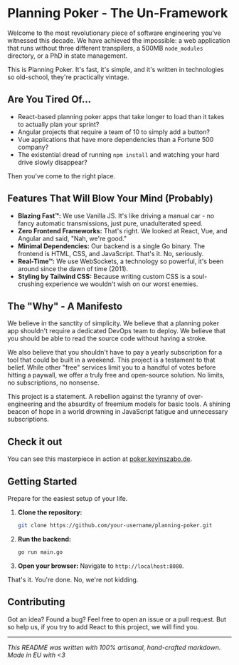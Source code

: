
# Planning Poker - The Un-Framework

Welcome to the most revolutionary piece of software engineering you've witnessed this decade. We have achieved the impossible: a web application that runs without three different transpilers, a 500MB `node_modules` directory, or a PhD in state management.

This is Planning Poker. It's fast, it's simple, and it's written in technologies so old-school, they're practically vintage.

## Are You Tired Of...

-   React-based planning poker apps that take longer to load than it takes to actually plan your sprint?
-   Angular projects that require a team of 10 to simply add a button?
-   Vue applications that have more dependencies than a Fortune 500 company?
-   The existential dread of running `npm install` and watching your hard drive slowly disappear?

Then you've come to the right place.

## Features That Will Blow Your Mind (Probably)

-   **Blazing Fast™:** We use Vanilla JS. It's like driving a manual car - no fancy automatic transmissions, just pure, unadulterated speed.
-   **Zero Frontend Frameworks:** That's right. We looked at React, Vue, and Angular and said, "Nah, we're good."
-   **Minimal Dependencies:** Our backend is a single Go binary. The frontend is HTML, CSS, and JavaScript. That's it. No, seriously.
-   **Real-Time™:** We use WebSockets, a technology so powerful, it's been around since the dawn of time (2011).
-   **Styling by Tailwind CSS:** Because writing custom CSS is a soul-crushing experience we wouldn't wish on our worst enemies.

## The "Why" - A Manifesto

We believe in the sanctity of simplicity. We believe that a planning poker app shouldn't require a dedicated DevOps team to deploy. We believe that you should be able to read the source code without having a stroke.

We also believe that you shouldn't have to pay a yearly subscription for a tool that could be built in a weekend. This project is a testament to that belief. While other "free" services limit you to a handful of votes before hitting a paywall, we offer a truly free and open-source solution. No limits, no subscriptions, no nonsense.

This project is a statement. A rebellion against the tyranny of over-engineering and the absurdity of freemium models for basic tools. A shining beacon of hope in a world drowning in JavaScript fatigue and unnecessary subscriptions.

## Check it out

You can see this masterpiece in action at [poker.kevinszabo.de](https://poker.kevinszabo.de/).

## Getting Started

Prepare for the easiest setup of your life.

1.  **Clone the repository:**
    ```bash
    git clone https://github.com/your-username/planning-poker.git
    ```
2.  **Run the backend:**
    ```bash
    go run main.go
    ```
3.  **Open your browser:**
    Navigate to `http://localhost:8080`.

That's it. You're done. No, we're not kidding.

## Contributing

Got an idea? Found a bug? Feel free to open an issue or a pull request. But so help us, if you try to add React to this project, we will find you.

---

*This README was written with 100% artisanal, hand-crafted markdown.* 
*Made in EU with <3*
